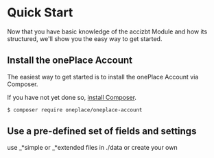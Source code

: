 # Quick Start

Now that you have basic knowledge of the accizbt Module and how its 
structured, we'll show you the easy way to get started.

## Install the onePlace Account

The easiest way to get started is to install the onePlace Account via Composer.

If you have not yet done so, [install Composer](https://getcomposer.org/doc/00-intro.md#installation-linux-unix-osx).

```bash
$ composer require oneplace/oneplace-account
```

## Use a pre-defined set of fields and settings

use _*simple or _*extended files in ./data or create your own